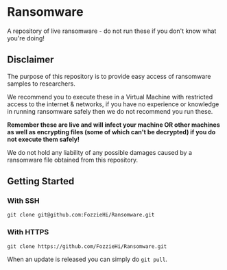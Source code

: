 # Ransomware
A repository of live ransomware - do not run these if you don't know what you're doing!

## Disclaimer
The purpose of this repository is to provide easy access of ransomware samples to researchers.

We recommend you to execute these in a Virtual Machine with restricted access to the internet & networks, if you have no experience or knowledge in running ransomware safely then we do not recommend you run these.

**Remember these are live and will infect your machine OR other machines as well as encrypting files (some of which can't be decrypted) if you do not execute them safely!**

We do not hold any liability of any possible damages caused by a ransomware file obtained from this repository.

## Getting Started
### With SSH
`git clone git@github.com:FozzieHi/Ransomware.git`
### With HTTPS
`git clone https://github.com/FozzieHi/Ransomware.git`

When an update is released you can simply do `git pull`.